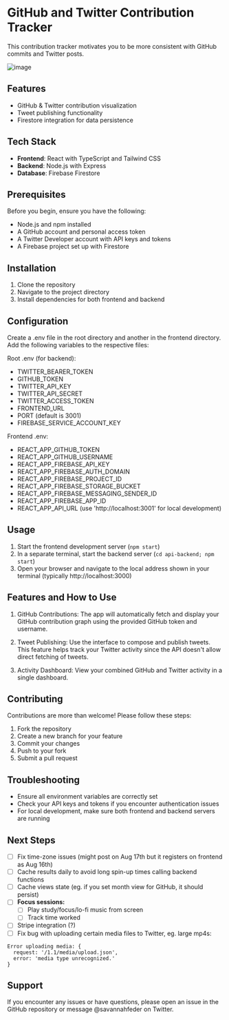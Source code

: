 # GitHub and Twitter Contribution Tracker 

This contribution tracker motivates you to be more consistent with GitHub commits and Twitter posts.

![image](https://github.com/user-attachments/assets/16f38c23-f397-4b44-b5fe-7acdc9ef5928)


## Features

- GitHub & Twitter contribution visualization
- Tweet publishing functionality
- Firestore integration for data persistence

## Tech Stack

- **Frontend**: React with TypeScript and Tailwind CSS
- **Backend**: Node.js with Express
- **Database**: Firebase Firestore

## Prerequisites

Before you begin, ensure you have the following:
- Node.js and npm installed
- A GitHub account and personal access token
- A Twitter Developer account with API keys and tokens
- A Firebase project set up with Firestore

## Installation

1. Clone the repository
2. Navigate to the project directory
3. Install dependencies for both frontend and backend

## Configuration

Create a .env file in the root directory and another in the frontend directory. Add the following variables to the respective files:

Root .env (for backend):

- TWITTER_BEARER_TOKEN
- GITHUB_TOKEN
- TWITTER_API_KEY
- TWITTER_API_SECRET
- TWITTER_ACCESS_TOKEN
- FRONTEND_URL
- PORT (default is 3001)
- FIREBASE_SERVICE_ACCOUNT_KEY

Frontend .env:

- REACT_APP_GITHUB_TOKEN
- REACT_APP_GITHUB_USERNAME
- REACT_APP_FIREBASE_API_KEY
- REACT_APP_FIREBASE_AUTH_DOMAIN
- REACT_APP_FIREBASE_PROJECT_ID
- REACT_APP_FIREBASE_STORAGE_BUCKET
- REACT_APP_FIREBASE_MESSAGING_SENDER_ID
- REACT_APP_FIREBASE_APP_ID
- REACT_APP_API_URL (use 'http://localhost:3001' for local development)

## Usage

1. Start the frontend development server (`npm start`)
2. In a separate terminal, start the backend server (`cd api-backend; npm start`)
4. Open your browser and navigate to the local address shown in your terminal (typically http://localhost:3000)

## Features and How to Use

1. GitHub Contributions: The app will automatically fetch and display your GitHub contribution graph using the provided GitHub token and username.

2. Tweet Publishing: Use the interface to compose and publish tweets. This feature helps track your Twitter activity since the API doesn't allow direct fetching of tweets.

3. Activity Dashboard: View your combined GitHub and Twitter activity in a single dashboard.

## Contributing

Contributions are more than welcome! Please follow these steps:

1. Fork the repository
2. Create a new branch for your feature
3. Commit your changes
4. Push to your fork
5. Submit a pull request

## Troubleshooting

- Ensure all environment variables are correctly set
- Check your API keys and tokens if you encounter authentication issues
- For local development, make sure both frontend and backend servers are running

## Next Steps
- [ ] Fix time-zone issues (might post on Aug 17th but it registers on frontend as Aug 16th)
- [ ] Cache results daily to avoid long spin-up times calling backend functions
- [ ] Cache views state (eg. if you set month view for GitHub, it should persist)
- [ ] **Focus sessions:**
  - [ ] Play study/focus/lo-fi music from screen
  - [ ] Track time worked
- [ ] Stripe integration (?)
- [ ] Fix bug with uploading certain media files to Twitter, eg. large mp4s:
      
```
Error uploading media: {
  request: '/1.1/media/upload.json',
  error: 'media type unrecognized.'
}
```

## Support

If you encounter any issues or have questions, please open an issue in the GitHub repository or message @savannahfeder on Twitter.
